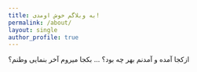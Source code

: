 ```yaml
---
title: به وبلاگم خوش اومدی!
permalink: /about/
layout: single
author_profile: true
---
```


ازکجا آمده و آمدنم بهر چه بود؟ ... بکجا میروم آخر بنمایی وطنم؟
